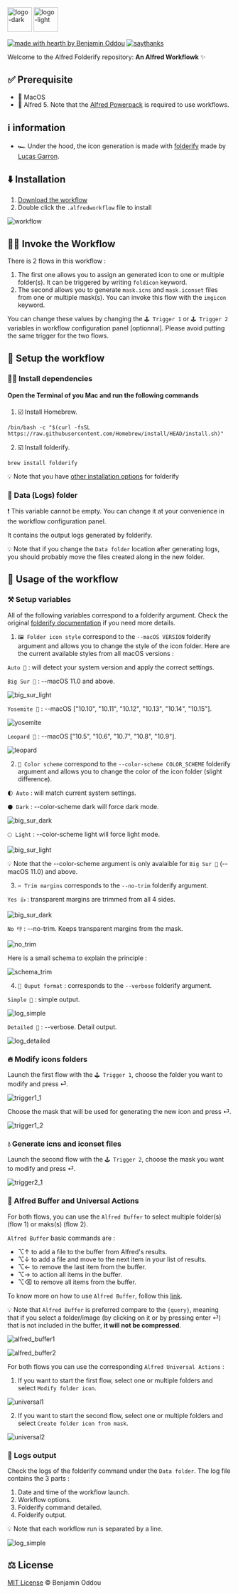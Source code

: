 <img src="public/icon_dark_mode.png#gh-dark-mode-only" alt="logo-dark" height="55"/>
<img src="public/icon_light_mode.png#gh-light-mode-only" alt="logo-light" height="55"/>

[![made with hearth by Benjamin Oddou](https://img.shields.io/badge/made%20with%20%E2%99%A5%20by-benjamin%20oddou-3FAEFF.svg?style=flat)](https://github.com/BenjaminOddou)
[![saythanks](https://img.shields.io/badge/say-thanks-0182E5.svg?style=flat)](https://saythanks.io/to/BenjaminOddou)

Welcome to the Alfred Folderify repository: **An Alfred Workflowk** ✨

## ✅ Prerequisite

* 🍎 MacOS
* 🎩 Alfred 5. Note that the [Alfred Powerpack](https://www.alfredapp.com/powerpack/) is required to use workflows.

## ℹ️ information

* 🏎️ Under the hood, the icon generation is made with [folderify](https://github.com/lgarron/folderify) made by [Lucas Garron](https://github.com/lgarron).

## ⬇️ Installation

1. [Download the workflow](https://github.com/BenjaminOddou/alfred-folderify/releases/latest)
2. Double click the `.alfredworkflow` file to install

![workflow](src/images/workflow.webp)

## 🧙‍♂️ Invoke the Workflow

There is 2 flows in this workflow :

1. The first one allows you to assign an generated icon to one or multiple folder(s). It can be triggered by writing `foldicon` keyword.
2. The second allows you to generate `mask.icns` and `mask.iconset` files from one or multiple mask(s). You can invoke this flow with the `imgicon` keyword.

You can change these values by changing the `🕹️ Trigger 1` or `🕹️ Trigger 2` variables in workflow configuration panel [optionnal]. Please avoid putting the same trigger for the two flows.

## 🧰 Setup the workflow

### 👨‍💻 Install dependencies

#### Open the Terminal of you Mac and run the following commands

1. ☑️ Install Homebrew.

```shell
/bin/bash -c "$(curl -fsSL https://raw.githubusercontent.com/Homebrew/install/HEAD/install.sh)"
```

2. ☑️ Install folderify.

```shell
brew install folderify
```

💡 Note that you have [other installation options](https://github.com/lgarron/folderify#other-installation-options) for folderify

### 📂 Data (Logs) folder

❗ This variable cannot be empty. You can change it at your convenience in the workflow configuration panel.

It contains the output logs generated by folderify.

💡 Note that if you change the `Data folder` location after generating logs, you should probably move the files created along in the new folder.

## 🤖 Usage of the workflow

### ⚒️ Setup variables

All of the following variables correspond to a folderify argument. Check the original [folderify documentation](https://github.com/lgarron/folderify#full-options) if you need more details.

1. `🖼️ Folder icon style` correspond to the `--macOS VERSION` folderify argument and allows you to change the style of the icon folder. Here are the current available styles from all macOS versions :

`Auto 🍏` : will detect your system version and apply the correct settings.

`Big Sur 🍌` : --macOS 11.0 and above.

![big_sur_light](src/images/big_sur_light.webp)

`Yosemite 🍒` : --macOS ["10.10", "10.11", "10.12", "10.13", "10.14", "10.15"].

![yosemite](src/images/yosemite.webp)

`Leopard 🍊` : --macOS ["10.5", "10.6", "10.7", "10.8", "10.9"].

![leopard](src/images/leopard.webp)

2. `🎨 Color scheme` correspond to the `--color-scheme COLOR_SCHEME` folderify argument and allows you to change the color of the icon folder (slight difference). 

`🌓 Auto` : will match current system settings.

`🌑 Dark` : --color-scheme dark will force dark mode.

![big_sur_dark](src/images/big_sur_dark.webp)

`🌕 Light` : --color-scheme light will force light mode.

![big_sur_light](src/images/big_sur_light.webp)

💡 Note that the --color-scheme argument is only avalaible for `Big Sur 🍌` (--macOS 11.0) and above.

3. `✂️ Trim margins` corresponds to the `--no-trim` folderify argument.

`Yes 👍` : transparent margins are trimmed from all 4 sides.

![big_sur_dark](src/images/big_sur_dark.webp)

`No 👎` : --no-trim. Keeps transparent margins from the mask.

![no_trim](src/images/no_trim.webp)

Here is a small schema to explain the principle :

![schema_trim](src/images/schema_trim.webp)

4. `📃 Ouput format` : corresponds to the `--verbose` folderify argument. 

`Simple 🔭` : simple output.

![log_simple](src/images/log_simple.webp)

`Detailed 🔬` : --verbose. Detail output.

![log_detailed](src/images/log_detailed.webp)

### 🔥 Modify icons folders

Launch the first flow with the `🕹️ Trigger 1`, choose the folder you want to modify and press ⏎.

![trigger1_1](src/images/trigger1_1.webp)

Choose the mask that will be used for generating the new icon and press ⏎.

![trigger1_2](src/images/trigger1_2.webp)

### 💧 Generate icns and iconset files

Launch the second flow with the `🕹️ Trigger 2`, choose the mask you want to modify and press ⏎.

![trigger2_1](src/images/trigger2_1.webp)

### 🎩 Alfred Buffer and Universal Actions

For both flows, you can use the `Alfred Buffer` to select multiple folder(s) (flow 1) or maks(s) (flow 2).

`Alfred Buffer` basic commands are :

* ⌥↑ to add a file to the buffer from Alfred's results.
* ⌥↓ to add a file and move to the next item in your list of results.
* ⌥← to remove the last item from the buffer.
* ⌥→ to action all items in the buffer.
* ⌥⌫ to remove all items from the buffer.

To know more on how to use `Alfred Buffer`, follow this [link](https://www.alfredapp.com/help/features/file-search/#file-buffer).

💡 Note that `Alfred Buffer` is preferred compare to the `{query}`, meaning that if you select a folder/image (by clicking on it or by pressing enter ⏎) that is not included in the buffer, **it will not be compressed**.

![alfred_buffer1](src/images/alfred_buffer1.webp)

![alfred_buffer2](src/images/alfred_buffer2.webp)

For both flows you can use the corresponding `Alfred Universal Actions` :

1. If you want to start the first flow, select one or multiple folders and select `Modify folder icon`.

![universal1](src/images/universal1.webp)

2. If you want to start the second flow, select one or multiple folders and select `Create folder icon from mask`.

![universal2](src/images/universal2.webp)

### 📃 Logs output

Check the logs of the folderify command under the `Data folder`. The log file contains the 3 parts :
1. Date and time of the workflow launch.
2. Workflow options.
3. Folderify command detailed.
4. Folderify output.

💡 Note that each workflow run is separated by a line.

![log_simple](src/images/log_simple.webp)

## ⚖️ License

[MIT License](LICENSE) © Benjamin Oddou
